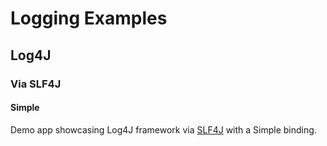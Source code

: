 # Logging Examples

## Log4J

### Via SLF4J

#### Simple

Demo app showcasing Log4J framework
via [SLF4J](../README.md)
with a Simple binding.
